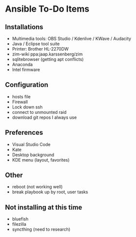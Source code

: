 # Ansible To-Do Items

## Installations

* Multimedia tools: OBS Studio / Kdenlive / KWave / Audacity
* Java / Eclipse tool suite
* Printer: Brother HL-2270DW
* zim-wiki ppa:jaap.karssenberg/zim
* sqlitebrowser (getting apt conflicts)
* Anaconda
* Intel firmware

## Configuration

* hosts file
* Firewall
* Lock down ssh
* connect to unmounted raid
* download git repos I always use

## Preferences

* Visual Studio Code
* Kate
* Desktop background
* KDE menu (layout, favorites)

## Other

* reboot (not working well)
* break playbook up by root, user tasks

## Not installing at this time

* bluefish
* filezilla
* syncthing (need to research)
